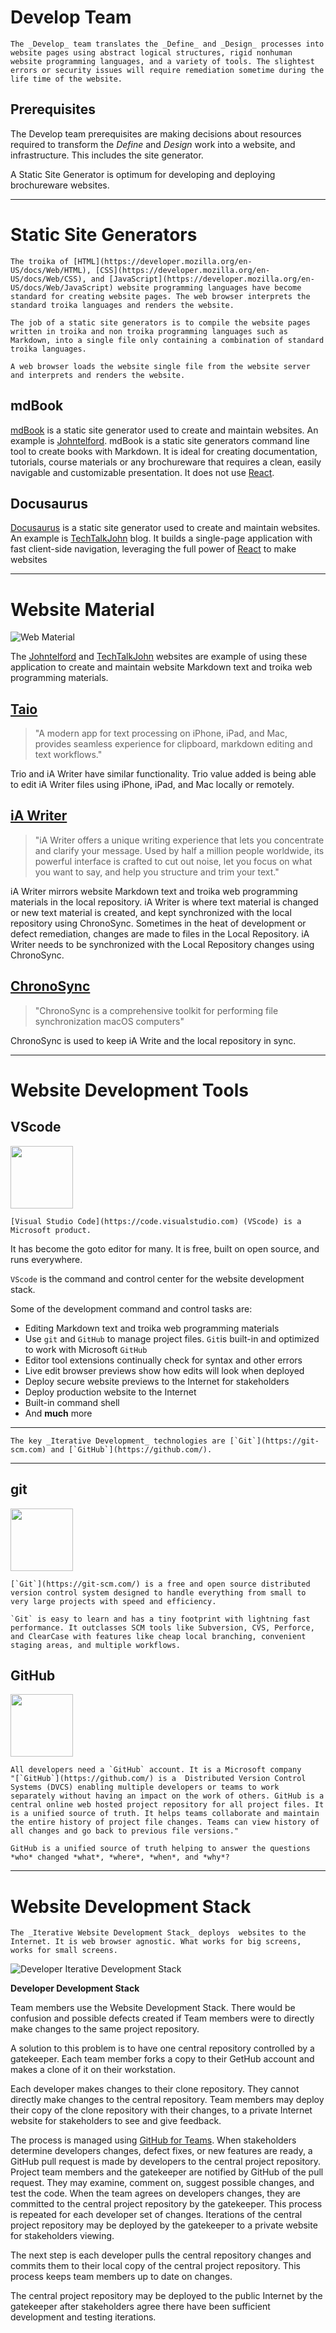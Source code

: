 # Develop Team

```admonish info
The _Develop_ team translates the _Define_ and _Design_ processes into website pages using abstract logical structures, rigid nonhuman website programming languages, and a variety of tools. The slightest errors or security issues will require remediation sometime during the life time of the website.
```

## Prerequisites

The Develop team prerequisites are making decisions about resources required to transform the _Define_ and _Design_ work into a website, and infrastructure. This includes the site generator.

A Static Site Generator is optimum for developing and deploying brochureware websites.

---

# Static Site Generators

```admonish info
The troika of [HTML](https://developer.mozilla.org/en-US/docs/Web/HTML), [CSS](https://developer.mozilla.org/en-US/docs/Web/CSS), and [JavaScript](https://developer.mozilla.org/en-US/docs/Web/JavaScript) website programming languages have become standard for creating website pages. The web browser interprets the standard troika languages and renders the website.

The job of a static site generators is to compile the website pages written in troika and non troika programming languages such as Markdown, into a single file only containing a combination of standard troika languages.

A web browser loads the website single file from the website server and interprets and renders the website. 

```

## mdBook

[mdBook](https://rust-lang.github.io/mdBook/) is a static site generator used to create and maintain websites. An example is [Johntelford](https://johntelford.com). mdBook is a static site generators command line tool to create books with Markdown. It is ideal for creating  documentation, tutorials, course materials or any brochureware that requires a clean, easily navigable and customizable presentation. It does not use [React](https://reactjs.org/).

## Docusaurus

[Docusaurus](https://docusaurus.io/) is a static site generator used to create and maintain websites. An example is [TechTalkJohn](https://techtalkjohn.com) blog. It builds a single-page application with fast client-side navigation, leveraging the full power of [React](https://reactjs.org/) to make websites 

---

# Website Material

![Web Material](websitetextmaterial.png) 

The [Johntelford](https://johntelford.com) and  [TechTalkJohn](https://techtalkjohn.com) websites are example of using these application to create and maintain website Markdown text and troika web programming materials. 

## [Taio](https://taio.app) 
>"A modern app for text processing on iPhone, iPad, and Mac, provides seamless experience for clipboard, markdown editing and text workflows."

Trio and iA Writer have similar functionality. Trio value added is being able to edit iA Writer files using iPhone, iPad, and Mac locally or remotely.

## [iA Writer](https://ia.net/writer)
> "iA Writer offers a unique writing experience that lets you concentrate and clarify your message. Used by half a million people worldwide, its powerful interface is crafted to cut out noise, let you focus on what you want to say, and help you structure and trim your text."

iA Writer mirrors website Markdown text and troika web programming materials in the local repository. iA Writer is where text material is changed or new text material is created, and kept synchronized with the local repository using ChronoSync. Sometimes in the heat of development or defect remediation, changes are made to files in the Local Repository. iA Writer needs to be synchronized  with the Local Repository changes using ChronoSync.

## [ChronoSync](https://www.econtechnologies.com/chronosync/overview.html)
>"ChronoSync is a comprehensive toolkit for performing file synchronization macOS computers"

ChronoSync is used to keep iA Write and the local repository in sync.

---


# Website Development Tools

## VScode

<img src="vscodelogo.png" height=100 width=100/>

```admonish info
[Visual Studio Code](https://code.visualstudio.com) (VScode) is a Microsoft product.
```

It has become the goto editor for many. It is free, built on open source, and runs everywhere.

`VScode` is the command and control center for the website development stack.

Some of the development command and control tasks are:

- Editing Markdown text and troika web programming materials
- Use `git` and `GitHub` to manage project files. `Git`is built-in and optimized to work with Microsoft `GitHub`
- Editor tool extensions continually check for syntax and other errors
- Live edit browser previews show how edits will look when deployed
- Deploy secure website previews to the Internet for stakeholders
- Deploy production website to the Internet
- Built-in command shell
- And **much** more

---

```admonish info
The key _Iterative Development_ technologies are [`Git`](https://git-scm.com) and [`GitHub`](https://github.com/).
```

---

## git

<img src="gitlogo.png" width=100 height=100/>

```admonish info
[`Git`](https://git-scm.com/) is a free and open source distributed version control system designed to handle everything from small to very large projects with speed and efficiency.

`Git` is easy to learn and has a tiny footprint with lightning fast performance. It outclasses SCM tools like Subversion, CVS, Perforce, and ClearCase with features like cheap local branching, convenient staging areas, and multiple workflows.
```

## GitHub

<img src="gitHublogo.png" width=100 height=100/>

```admonish info
All developers need a `GitHub` account. It is a Microsoft company
"[`GitHub`](https://github.com/) is a  Distributed Version Control Systems (DVCS) enabling multiple developers or teams to work separately without having an impact on the work of others. GitHub is a central online web hosted project repository for all project files. It is a unified source of truth. It helps teams collaborate and maintain the entire history of project file changes. Teams can view history of all changes and go back to previous file versions." 

GitHub is a unified source of truth helping to answer the questions *who* changed *what*, *where*, *when*, and *why*?
```

---

# Website Development Stack

```admonish info
The _Iterative Website Development Stack_ deploys  websites to the Internet. It is web browser agnostic. What works for big screens, works for small screens.
```


![Developer Iterative Development Stack](webdevstack.png)

**Developer Development Stack**

Team members use the Website Development Stack. There would be confusion and possible defects created if Team members were to directly make changes to the same project repository.

A solution to this problem is to have one central repository controlled by a gatekeeper. Each team member forks a copy to their GetHub account and makes a clone of it on their workstation.

Each developer makes changes to their  clone repository. They cannot directly make changes to the central repository. Team members may deploy their copy of the clone repository with their changes, to a private Internet website for stakeholders to see and give feedback.

The process is managed using [GitHub for Teams](https://github.com/team). When stakeholders determine developers changes, defect fixes, or new features are ready, a GitHub pull request is made by developers to the central project repository. Project team members and the gatekeeper are notified by GitHub of the pull request. They may examine, comment on, suggest possible changes, and test the code. When the team agrees on developers changes, they are committed to the central project repository by the gatekeeper. This process is repeated for each developer set of changes. Iterations of the central project repository may be deployed by the gatekeeper to a private website for stakeholders viewing.

The next step is each developer pulls the central repository changes and commits them to their local copy of the central project repository. This process keeps team members up to date on changes.

The central project repository may be deployed to the public Internet by the gatekeeper after stakeholders agree there have been sufficient development and testing iterations.





